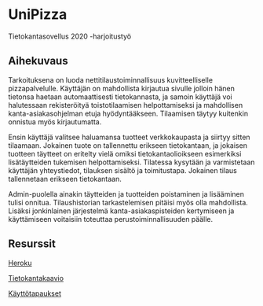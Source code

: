 # UniPizza
Tietokantasovellus 2020 -harjoitustyö

## Aihekuvaus

Tarkoituksena on luoda nettitilaustoiminnallisuus kuvitteelliselle pizzapalvelulle. Käyttäjän on mahdollista kirjautua sivulle jolloin hänen tietonsa haetaan automaattisesti tietokannasta, ja samoin käyttäjä voi halutessaan rekisteröityä toistotilaamisen helpottamiseksi ja mahdollisen kanta-asiakasohjelman etuja hyödyntääkseen. Tilaamisen täytyy kuitenkin onnistua myös kirjautumatta.

Ensin käyttäjä valitsee haluamansa tuotteet verkkokaupasta ja siirtyy sitten tilaamaan. Jokainen tuote on tallennettu erikseen tietokantaan, ja jokaisen tuotteen täytteet on eritelty vielä omiksi tietokantaolioikseen esimerkiksi lisätäytteiden tukemisen helpottamiseksi. Tilatessa kysytään ja varmistetaan käyttäjän yhteystiedot, tilauksen sisältö ja toimitustapa. Jokainen tilaus tallennetaan erikseen tietokantaan.

Admin-puolella ainakin täytteiden ja tuotteiden poistaminen ja lisääminen tulisi onnitua. Tilaushistorian tarkastelemisen pitäisi myös olla mahdollista. Lisäksi jonkinlainen järjestelmä kanta-asiakaspisteiden kertymiseen ja käyttämiseen voitaisiin toteuttaa perustoiminnallisuuden päälle.

## Resurssit

[Heroku](https://unipizza.herokuapp.com/)

[Tietokantakaavio](https://vapsolon.github.io/UniPizza/docut/Tietokantakaavio.png)

[Käyttötapaukset](https://vapsolon.github.io/UniPizza/docut/Käyttötapaukset.md)